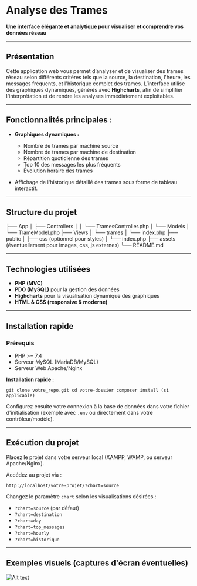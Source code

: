 
# Analyse des Trames

**Une interface élégante et analytique pour visualiser et comprendre vos données réseau**

----------

## Présentation

Cette application web vous permet d’analyser et de visualiser des trames réseau selon différents critères tels que la source, la destination, l'heure, les messages fréquents, et l'historique complet des trames. L’interface utilise des graphiques dynamiques, générés avec **Highcharts**, afin de simplifier l'interprétation et de rendre les analyses immédiatement exploitables.

----------

## Fonctionnalités principales :

-   **Graphiques dynamiques :**
    
    -   Nombre de trames par machine source
    -   Nombre de trames par machine de destination
    -   Répartition quotidienne des trames
    -   Top 10 des messages les plus fréquents
    -   Évolution horaire des trames
-   Affichage de l'historique détaillé des trames sous forme de tableau interactif.
    

----------

## Structure du projet

├── App
│   ├── Controllers
│   │   └── TramesController.php
│   └── Models
│       └── TrameModel.php
├── Views
│   └── trames
│       └── index.php
├── public │   ├── css (optionnel pour styles)
│   └── index.php
├── assets (éventuellement pour images, css, js externes)
└── README.md

----------

## Technologies utilisées

-   **PHP (MVC)**
-   **PDO (MySQL)** pour la gestion des données
-   **Highcharts** pour la visualisation dynamique des graphiques
-   **HTML & CSS (responsive & moderne)**

----------

## Installation rapide

### Prérequis

-   PHP >= 7.4
-   Serveur MySQL (MariaDB/MySQL)
-   Serveur Web Apache/Nginx

**Installation rapide :**

`git clone votre_repo.git cd votre-dossier
composer install (si applicable)` 

Configurez ensuite votre connexion à la base de données dans votre fichier d'initialisation (exemple avec `.env` ou directement dans votre contrôleur/modèle).

----------

## Exécution du projet

Placez le projet dans votre serveur local (XAMPP, WAMP, ou serveur Apache/Nginx).

Accédez au projet via :

`http://localhost/votre-projet/?chart=source` 

Changez le paramètre `chart` selon les visualisations désirées :

-   `?chart=source` (par défaut)
-   `?chart=destination`
-   `?chart=day`
-   `?chart=top_messages`
-   `?chart=hourly`
-   `?chart=historique`

----------

## Exemples visuels (captures d'écran éventuelles)

![Alt text](https://i.imgur.com/iAl3153.png)

